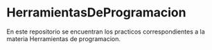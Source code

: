# HerramientasDeProgramacion
En este repositorio se encuentran los practicos correspondientes a la materia Herramientas de programacion.
